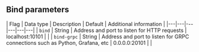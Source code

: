 ## Bind parameters

| Flag | Data type | Description | Default | Additional information |
|---|---|---|---|---|---|
| `bind` | String | Address and port to listen for HTTP requests | localhost:10101 |  |
| `bind-grpc` | String | Address and port to listen for GRPC connections such as Python, Grafana, etc | 0.0.0.0:20101 |  |
